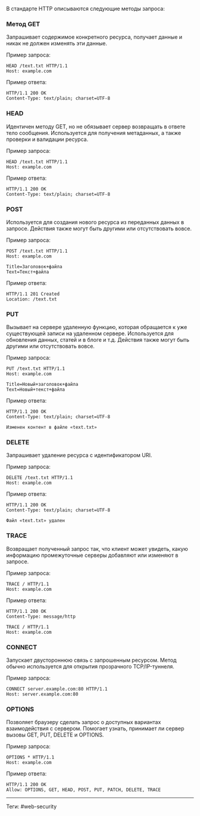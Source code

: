 В стандарте HTTP описываются следующие методы запроса:

### Метод GET

Запрашивает содержимое конкретного ресурса, получает данные и никак не должен изменять эти данные.

Пример запроса:

```http
HEAD /text.txt HTTP/1.1
Host: example.com
```

Пример ответа:

```http
HTTP/1.1 200 OK
Content-Type: text/plain; charset=UTF-8
```

### HEAD

Идентичен методу GET, но не обязывает сервер возвращать в ответе тело сообщения. Используется для получения метаданных, а также проверки и валидации ресурса.

Пример запроса:

```http
HEAD /text.txt HTTP/1.1
Host: example.com
```

Пример ответа:

```http
HTTP/1.1 200 OK
Content-Type: text/plain; charset=UTF-8
```

### POST

Используется для создания нового ресурса из переданных данных в запросе. Действия также могут быть другими или отсутствовать вовсе.

Пример запроса:

```http
POST /text.txt HTTP/1.1
Host: example.com

Title=Заголовок+файла
Text=Текст+файла
```

Пример ответа:

```http
HTTP/1.1 201 Created
Location: /text.txt
```

### PUT

Вызывает на сервере удаленную функцию, которая обращается к уже существующей записи на удаленном сервере. Используется для обновления данных, статей и в блоге и т.д. Действия также могут быть другими или отсутствовать вовсе.

Пример запроса:

```http
PUT /text.txt HTTP/1.1
Host: example.com

Title=Новый+заголовок+файла
Text=Новый+текст+файла
```

Пример ответа:

```http
HTTP/1.1 200 OK
Content-Type: text/plain; charset=UTF-8

Изменен контент в файле «text.txt»
```

### DELETE

Запрашивает удаление ресурса с идентификатором URI.

Пример запроса:

```http
DELETE /text.txt HTTP/1.1
Host: example.com
```

Пример ответа:

```http
HTTP/1.1 200 OK
Content-Type: text/plain; charset=UTF-8

Файл «text.txt» удален
```


### TRACE

Возвращает полученный запрос так, что клиент может увидеть, какую информацию промежуточные серверы добавляют или изменяют в запросе.

Пример запроса:

```http
TRACE / HTTP/1.1
Host: example.com
```

Пример ответа:

```http
HTTP/1.1 200 OK
Content-Type: message/http

TRACE / HTTP/1.1
Host: example.com
```

### CONNECT

Запускает двустороннюю связь с запрошенным ресурсом. Метод обычно используется для открытия прозрачного TCP/IP-туннеля.

Пример запроса:

```http
CONNECT server.example.com:80 HTTP/1.1 
Host: server.example.com:80
```

### OPTIONS

Позволяет браузеру сделать запрос о доступных вариантах взаимодействия с сервером. Помогает узнать, принимает ли сервер вызовы GET, PUT, DELETE и OPTIONS.

Пример запроса:

```http
OPTIONS * HTTP/1.1
Host: example.com
```

Пример ответа:

```http
HTTP/1.1 200 OK
Allow: OPTIONS, GET, HEAD, POST, PUT, PATCH, DELETE, TRACE
```

---
Теги: #web-security 